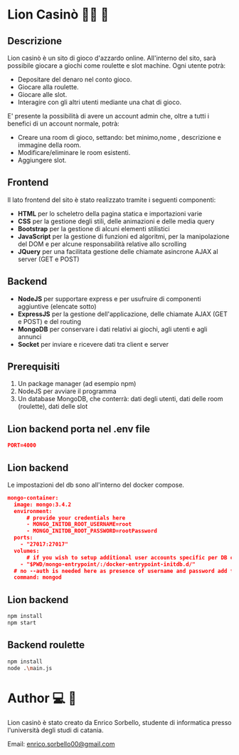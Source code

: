 
# Lion Casinò 🦁🎰 💸
## Descrizione
Lion casinò è un sito di gioco d'azzardo online.
All'interno del sito, sarà possibile giocare a giochi come roulette e slot machine.
Ogni utente potrà:
- Depositare del denaro nel conto gioco.
- Giocare alla roulette.
- Giocare alle slot.
- Interagire con gli altri utenti mediante una chat di gioco.

E' presente la possibilità di avere un account admin che, oltre a tutti i benefici di un account normale, potrà:

- Creare una room di gioco, settando: bet minimo,nome , descrizione e immagine della room.
- Modificare/eliminare le room esistenti.
- Aggiungere slot.


## Frontend
Il lato frontend del sito è stato realizzato tramite i seguenti componenti:
- **HTML** per lo scheletro della pagina statica e importazioni varie
- **CSS** per la gestione degli stili, delle animazioni e delle media query
- **Bootstrap** per la gestione di alcuni elementi stilistici
- **JavaScript** per la gestione di funzioni ed algoritmi, per la manipolazione del DOM e per alcune responsabilità relative allo scrolling
- **JQuery** per una facilitata gestione delle chiamate asincrone AJAX al server (GET e POST) 


## Backend
- **NodeJS** per supportare express e per usufruire di componenti aggiuntive (elencate sotto)
- **ExpressJS** per la gestione dell'applicazione, delle chiamate AJAX (GET e POST) e del routing
- **MongoDB** per conservare i dati relativi ai giochi, agli utenti e agli annunci
- **Socket** per inviare e ricevere dati tra client e server

## Prerequisiti
1. Un package manager (ad esempio npm)
2. NodeJS per avviare il programma
3. Un database MongoDB, che conterrà: dati degli utenti, dati delle room (roulette), dati delle slot



## Lion backend porta nel .env file
```json
PORT=4000
```
## Lion backend
Le impostazioni del db sono all'interno del docker compose.
```json
mongo-container:
  image: mongo:3.4.2
  environment:
      # provide your credentials here
      - MONGO_INITDB_ROOT_USERNAME=root
      - MONGO_INITDB_ROOT_PASSWORD=rootPassword
  ports:
    - "27017:27017"
  volumes:
      # if you wish to setup additional user accounts specific per DB or with different roles you can use following entry point
    - "$PWD/mongo-entrypoint/:/docker-entrypoint-initdb.d/"
  # no --auth is needed here as presence of username and password add this option automatically
  command: mongod

```

## Lion backend
```sh
npm install
npm start

```

## Backend roulette
```sh
npm install
node .\main.js
```


# Author 💻 👦
Lion casinò è stato creato da Enrico Sorbello, studente di informatica presso l'università degli studi di catania.

Email: enrico.sorbello00@gmail.com










